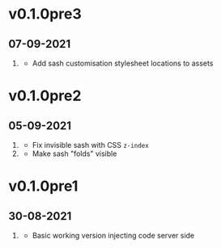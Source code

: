 # v0.1.0pre3
##  07-09-2021

1. [](#improved)
    * Add sash customisation stylesheet locations to assets

# v0.1.0pre2
##  05-09-2021

1. [](#bugfix)
    * Fix invisible sash with CSS `z-index`
2. [](#improved)
    * Make sash "folds" visible

# v0.1.0pre1
##  30-08-2021

1. [](#new)
    * Basic working version injecting code server side

